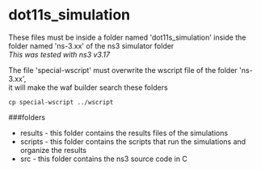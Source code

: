 dot11s_simulation
=================

These files must be inside a folder named 'dot11s_simulation' inside the folder named 'ns-3.xx' of the ns3 simulator folder <br>
*This was tested with ns3 v3.17* <br>

The file 'special-wscript' must overwrite the wscript file of the folder 'ns-3.xx',<br>it will make the waf builder search these folders
```
cp special-wscript ../wscript
```

###folders

- results - this folder contains the results files of the simulations
- scripts - this folder contains the scripts that run the simulations and organize the results
- src - this folder contains the ns3 source code in C
